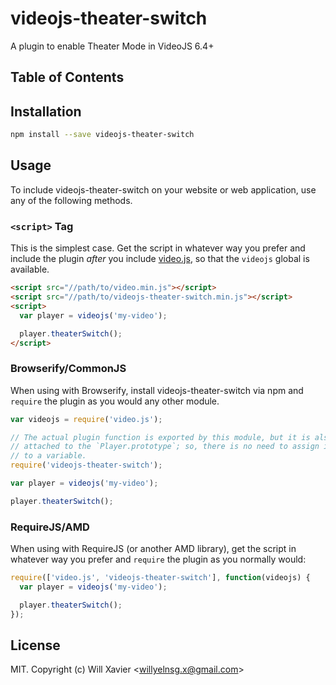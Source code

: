# videojs-theater-switch

A plugin to enable Theater Mode in VideoJS 6.4+

## Table of Contents

<!-- START doctoc -->
<!-- END doctoc -->
## Installation

```sh
npm install --save videojs-theater-switch
```

## Usage

To include videojs-theater-switch on your website or web application, use any of the following methods.

### `<script>` Tag

This is the simplest case. Get the script in whatever way you prefer and include the plugin _after_ you include [video.js][videojs], so that the `videojs` global is available.

```html
<script src="//path/to/video.min.js"></script>
<script src="//path/to/videojs-theater-switch.min.js"></script>
<script>
  var player = videojs('my-video');

  player.theaterSwitch();
</script>
```

### Browserify/CommonJS

When using with Browserify, install videojs-theater-switch via npm and `require` the plugin as you would any other module.

```js
var videojs = require('video.js');

// The actual plugin function is exported by this module, but it is also
// attached to the `Player.prototype`; so, there is no need to assign it
// to a variable.
require('videojs-theater-switch');

var player = videojs('my-video');

player.theaterSwitch();
```

### RequireJS/AMD

When using with RequireJS (or another AMD library), get the script in whatever way you prefer and `require` the plugin as you normally would:

```js
require(['video.js', 'videojs-theater-switch'], function(videojs) {
  var player = videojs('my-video');

  player.theaterSwitch();
});
```

## License

MIT. Copyright (c) Will Xavier &lt;willyelnsg.x@gmail.com&gt;


[videojs]: http://videojs.com/
